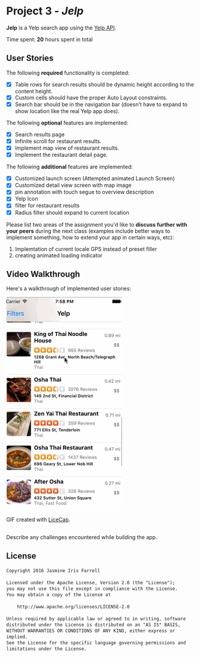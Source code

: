 
# Project 3 - *Jelp*

**Jelp** is a Yelp search app using the [Yelp API](http://www.yelp.com/developers/documentation/v2/search_api).

Time spent: **20** hours spent in total

## User Stories

The following **required** functionality is completed:

- [x] Table rows for search results should be dynamic height according to the content height.
- [x] Custom cells should have the proper Auto Layout constraints.
- [x] Search bar should be in the navigation bar (doesn't have to expand to show location like the real Yelp app does).

The following **optional** features are implemented:

- [x] Search results page
- [x] Infinite scroll for restaurant results.
- [x] Implement map view of restaurant results.
- [x] Implement the restaurant detail page.

The following **additional** features are implemented:

- [x] Customized launch screen (Attempted animated Launch Screen)
- [x] Customized detail view screen with map image
- [x] pin annotation with touch segue to overview description
- [x] Yelp Icon
- [x] filter for restaurant results
- [x] Radius filter should expand to current location

Please list two areas of the assignment you'd like to **discuss further with your peers** during the next class (examples include better ways to implement something, how to extend your app in certain ways, etc):

1. Implemtation of current locale GPS instead of preset filler
2. creating animated loading indicator 

## Video Walkthrough 

Here's a walkthrough of implemented user stories:

<img src='https://github.com/jasmineiris/cpProj-3/blob/master/yumyums.gif' title='Video Walkthrough' width='' alt='Video Walkthrough' />

GIF created with [LiceCap](http://www.cockos.com/licecap/).

## 

Describe any challenges encountered while building the app.

## License

    Copyright 2016 Jasmine Iris Farrell

    Licensed under the Apache License, Version 2.0 (the "License");
    you may not use this file except in compliance with the License.
    You may obtain a copy of the License at

        http://www.apache.org/licenses/LICENSE-2.0

    Unless required by applicable law or agreed to in writing, software
    distributed under the License is distributed on an "AS IS" BASIS,
    WITHOUT WARRANTIES OR CONDITIONS OF ANY KIND, either express or implied.
    See the License for the specific language governing permissions and
    limitations under the License.
